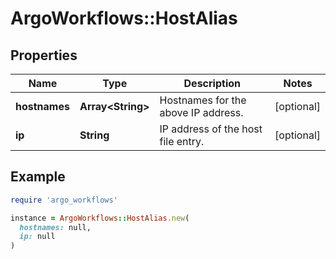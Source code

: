 # ArgoWorkflows::HostAlias

## Properties

| Name | Type | Description | Notes |
| ---- | ---- | ----------- | ----- |
| **hostnames** | **Array&lt;String&gt;** | Hostnames for the above IP address. | [optional] |
| **ip** | **String** | IP address of the host file entry. | [optional] |

## Example

```ruby
require 'argo_workflows'

instance = ArgoWorkflows::HostAlias.new(
  hostnames: null,
  ip: null
)
```

